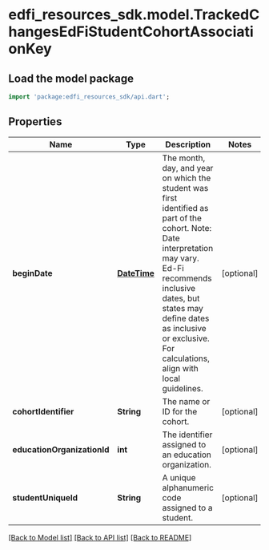 # edfi_resources_sdk.model.TrackedChangesEdFiStudentCohortAssociationKey

## Load the model package
```dart
import 'package:edfi_resources_sdk/api.dart';
```

## Properties
Name | Type | Description | Notes
------------ | ------------- | ------------- | -------------
**beginDate** | [**DateTime**](DateTime.md) | The month, day, and year on which the student was first identified as part of the cohort.  Note: Date interpretation may vary. Ed-Fi recommends inclusive dates, but states may define dates as inclusive or exclusive. For calculations, align with local guidelines. | [optional] 
**cohortIdentifier** | **String** | The name or ID for the cohort. | [optional] 
**educationOrganizationId** | **int** | The identifier assigned to an education organization. | [optional] 
**studentUniqueId** | **String** | A unique alphanumeric code assigned to a student. | [optional] 

[[Back to Model list]](../README.md#documentation-for-models) [[Back to API list]](../README.md#documentation-for-api-endpoints) [[Back to README]](../README.md)


